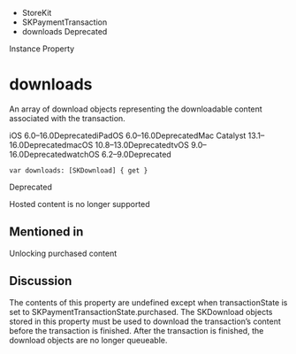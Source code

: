 

- StoreKit
- SKPaymentTransaction
-  downloads Deprecated

Instance Property

# downloads

An array of download objects representing the downloadable content associated with the transaction.

iOS 6.0–16.0DeprecatediPadOS 6.0–16.0DeprecatedMac Catalyst 13.1–16.0DeprecatedmacOS 10.8–13.0DeprecatedtvOS 9.0–16.0DeprecatedwatchOS 6.2–9.0Deprecated

``` source
var downloads: [SKDownload] { get }
```

Deprecated

Hosted content is no longer supported

## Mentioned in 

Unlocking purchased content

## Discussion

The contents of this property are undefined except when transactionState is set to SKPaymentTransactionState.purchased. The SKDownload objects stored in this property must be used to download the transaction’s content before the transaction is finished. After the transaction is finished, the download objects are no longer queueable.

